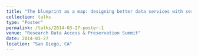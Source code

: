 ```yaml
---
title: "The blueprint as a map: designing better data services with service blueprinting"
collection: talks
type: "Poster"
permalink: /talks/2014-03-27-poster-1
venue: "Research Data Access & Preservation Summit"
date: 2014-03-27
location: "San Diego, CA"
---
```

